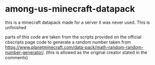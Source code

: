 # among-us-minecraft-datapack
this is a minecraft datapack made for a server it was never used. This is unfinished 

parts of this code are taken from the scripts provided on the official cbscripts page
code to generate a random number taken from https://www.planetminecraft.com/data-pack/math-random-random-number-generator/. (this is allowed as the original creator stated in the comments)
